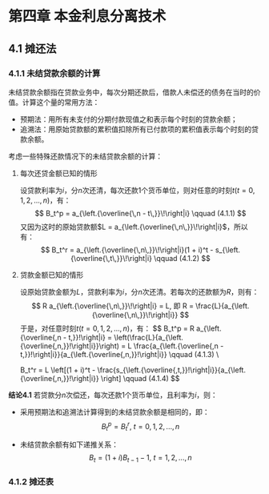 # 第四章 本金利息分离技术



## 4.1 摊还法

### 4.1.1 未结贷款余额的计算

未结贷款余额指在贷款业务中，每次分期还款后，借款人未偿还的债务在当时的价值。计算这个量的常用方法：

- 预期法：用所有未支付的分期付款现值之和表示每个时刻的贷款余额；
- 追溯法：用原始贷款额的累积值扣除所有已付款项的累积值表示每个时刻的贷款余额。

考虑一些特殊还款情况下的未结贷款余额的计算：

1. 每次还贷金额已知的情形

   设贷款利率为$i$，分$n$次还清，每次还款1个货币单位，则对任意的时刻$t(t = 0, 1, 2, ..., n)$，有：
   $$
   B_t^p = a_{\left.{\overline{\,n - t\,}}\!\right|i} \qquad (4.1.1)
   $$
   又因为这时的原始贷款额$L = a_{\left.{\overline{\,n\,}}\!\right|i}$，所以有：
   $$
   B_t^r = a_{\left.{\overline{\,n\,}}\!\right|i}(1 + i)^t - s_{\left.{\overline{\,t\,}}\!\right|i} \qquad (4.1.2)
   $$

2. 贷款金额已知的情形

   设原始贷款金额为$L$，贷款利率为$i$，分$n$次还清。若每次的还款额为$R$，则有：
   $$
   R a_{\left.{\overline{\,n\,}}\!\right|i} = L, 即 R = \frac{L}{a_{\left.{\overline{\,n\,}}\!\right|i}}
   $$
   于是，对任意时刻$t(t = 0, 1, 2, ..., n)$，有：
   $$
   B_t^p = R a_{\left.{\overline{\,n - t\,}}\!\right|i} = \left(\frac{L}{a_{\left.{\overline{\,n\,}}\!\right|i}}\right) = L \frac{a_{\left.{\overline{\,n - t\,}}\!\right|i}}{a_{\left.{\overline{\,n\,}}\!\right|i}} \qquad (4.1.3) \\
   
   B_t^r = L \left[(1 + i)^t - \frac{s_{\left.{\overline{\,t\,}}\!\right|i}}{a_{\left.{\overline{\,n\,}}\!\right|i}} \right] \qquad (4.1.4)
   $$

**结论4.1** 若贷款分$n$次偿还，每次还款1个货币单位，且利率为$i$，则：

- 采用预期法和追溯法计算得到的未结贷款余额是相同的，即：
  $$
  B_t^p = B_t^r,\ t = 0, 1, 2, ..., n
  $$

- 未结贷款余额有如下递推关系：
  $$
  B_t = (1 + i)B_{t - 1} - 1,\ t = 1, 2, ..., n 
  $$

### 4.1.2 摊还表





